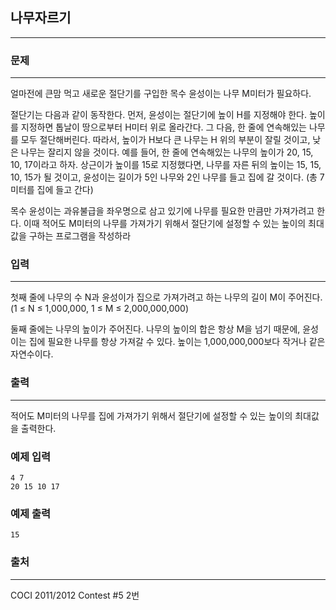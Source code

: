 ## 나무자르기
***
### 문제
***
얼마전에 큰맘 먹고 새로운 절단기를 구입한 목수 윤성이는 나무 M미터가 필요하다.

절단기는 다음과 같이 동작한다. 먼저, 윤성이는 절단기에 높이 H를 지정해야 한다. 높이를 지정하면 톱날이 땅으로부터 H미터 위로 올라간다. 그 다음, 한 줄에 연속해있는 나무를 모두 절단해버린다. 따라서, 높이가 H보다 큰 나무는 H 위의 부분이 잘릴 것이고, 낮은 나무는 잘리지 않을 것이다. 예를 들어, 한 줄에 연속해있는 나무의 높이가 20, 15, 10, 17이라고 하자. 상근이가 높이를 15로 지정했다면, 나무를 자른 뒤의 높이는 15, 15, 10, 15가 될 것이고, 윤성이는 길이가 5인 나무와 2인 나무를 들고 집에 갈 것이다. (총 7미터를 집에 들고 간다)

목수 윤성이는 과유불급을 좌우명으로 삼고 있기에 나무를 필요한 만큼만 가져가려고 한다. 이때 적어도 M미터의 나무를 가져가기 위해서 절단기에 설정할 수 있는 높이의 최대값을 구하는 프로그램을 작성하라  
### 입력
***
첫째 줄에 나무의 수 N과 윤성이가 집으로 가져가려고 하는 나무의 길이 M이 주어진다. (1 ≤ N ≤ 1,000,000, 1 ≤ M ≤ 2,000,000,000)

둘째 줄에는 나무의 높이가 주어진다. 나무의 높이의 합은 항상 M을 넘기 때문에, 윤성이는 집에 필요한 나무를 항상 가져갈 수 있다. 높이는 1,000,000,000보다 작거나 같은 자연수이다.  


### 출력
***
적어도 M미터의 나무를 집에 가져가기 위해서 절단기에 설정할 수 있는 높이의 최대값을 출력한다.   

### 예제 입력
```
4 7
20 15 10 17
```
### 예제 출력
```
15
```
### 출처
***
COCI 2011/2012 Contest #5 2번  